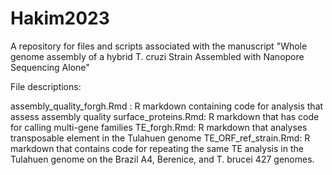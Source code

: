 # Hakim2023
A repository for  files and scripts associated with the manuscript "Whole genome assembly of a hybrid T. cruzi Strain Assembled with Nanopore Sequencing Alone"  

File descriptions:

assembly_quality_forgh.Rmd : R markdown containing code for analysis that assess assembly quality 
surface_proteins.Rmd: R markdown that has code for calling multi-gene families
TE_forgh.Rmd: R markdown that analyses transposable element in the Tulahuen genome
TE_ORF_ref_strain.Rmd: R markdown that contains code for repeating the same TE analysis in the Tulahuen genome on the Brazil A4, Berenice, and T. brucei 427 genomes.
